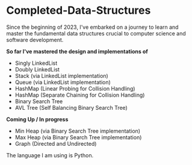 # Completed-Data-Structures
Since the beginning of 2023, I've embarked on a journey to learn and master the fundamental data structures crucial to computer science and software development.

**So far I've mastered the design and implementations of**
* Singly LinkedList
* Doubly LinkedList
* Stack (via LinkedList implementation)
* Queue (via LinkedList implementation)
* HashMap (Linear Probing for Collision Handling)
* HashMap (Separate Chaining for Collision Handling)
* Binary Search Tree
* AVL Tree (Self Balancing Binary Search Tree)

**Coming Up / In progress**
* Min Heap (via Binary Search Tree implementation)
* Max Heap (via Binary Search Tree implementation)
* Graph (Directed and Undirected)

The language I am using is Python.
  
